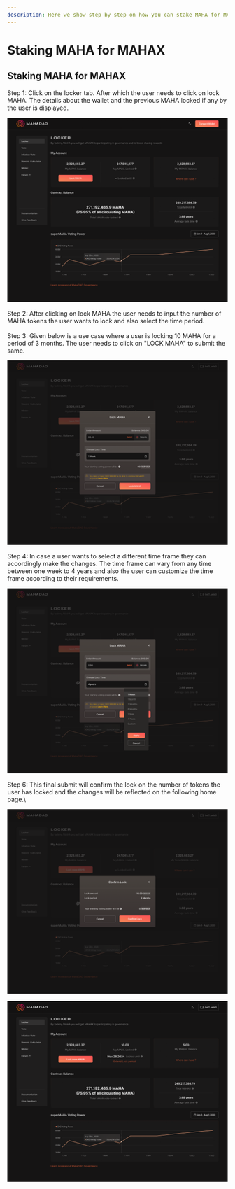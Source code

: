 ```yaml
---
description: Here we show step by step on how you can stake MAHA for MAHAX.
---
```


# Staking MAHA for MAHAX

## Staking MAHA for MAHAX

Step 1: Click on the locker tab. After which the user needs to click on lock MAHA. The details about the wallet and the previous MAHA locked if any by the user is displayed.

![lock maha](../../.gitbook/assets/not-locked.png)


Step 2: After clicking on lock MAHA the user needs to input the number of MAHA tokens the user wants to lock and also select the time period.\
\
Step 3: Given below is a use case where a user is locking 10 MAHA for a period of 3 months. The user needs to click on "LOCK MAHA" to submit the same.

![Confirm lock maha](../../.gitbook/assets/lock-maha.png)

Step 4: In case a user wants to select a different time frame they can accordingly make the changes. The time frame can vary from any time between one week to 4 years and also the user can customize the time frame according to their requirements.

![Select lock time](../../.gitbook/assets/choose-lock-time.png)

Step 6: This final submit will confirm the lock on the number of tokens the user has locked and the changes will be reflected on the following home page.\


![Confirm lock](../../.gitbook/assets/lock-maha-confirmation.png)

![Updated locked MAHA ](../../.gitbook/assets/locked-maha.png)

